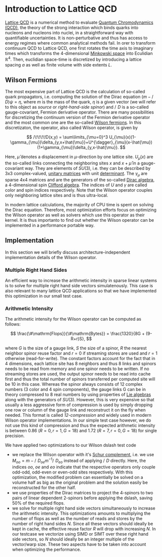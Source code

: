 # Introduction to Lattice QCD

[Lattice QCD](https://en.wikipedia.org/wiki/Lattice_QCD) is a numerical method to evaluate [Quantum Chromodynamics (QCD)](https://en.wikipedia.org/wiki/Quantum_chromodynamics),
the theory of the strong interaction which binds quarks into nucleons and nucleons into nuclei,
in a straightforward way with quantifiable uncertainties. It is non-perturbative and thus has access
to energy regimes where common analytical methods fail.
In orer to transform continuum QCD to Lattice QCD, one first rotates the time axis to imaginary times which 
transforms the 4-dimensional [Minkowski space](https://en.wikipedia.org/wiki/Minkowski_space) into Eculidian $\mathbb{R}^4$. Then,
euclidian space-time is discretized by introducing a lattice spacing $a$ as well as finite volume with side extents $L$.

## Wilson Fermions
The most expensive part of Lattice QCD is the calculation of so-called quark propagators, i.e.
computing the solution of the Dirac equation
$(m - /\!\!\!\!D)\psi = \eta$, where $m$ is the mass of the quark, $\eta$ is a given vector (we will refer to this object as *source* or *right-hand-side spinor*)
and $/\!\!\!\!D$ is a so-called gauge-covariant, Fermion derivative operator. There are many possibilities for discretizing the
continuum version of the Fermion derivative operator and the most common one are the so-called [Wilson fermions](). In this discretizaton,
the operator, also called Wilson operator, is given by

$$
/\!\!\!\!D(x,y) = \sum\limits_{\mu=0}^3 U_{\mu}(x)(1-\gamma_{\mu})\delta_{y,x+\hat{\mu}}+U^{\dagger}_{\mu}(x-\hat{\mu})(1+\gamma_{\mu})\delta_{y,x-\hat{\mu}}.
$$

Here, $\hat{\mu}$ denotes a displacement in $\mu$-direction by one lattice site. $U_{\mu}(x)$ are the so-called links connecting the neighboring sites $x$ and $x+\hat{\mu}$ in a gauge-covariant way. They are elements of $SU(3)$, i.e. they can be described by 3x3 complex-valued, [unitary matrices](https://en.wikipedia.org/wiki/Unitary_matrix) with unit [determinant](https://en.wikipedia.org/wiki/Determinant). The $\gamma_{\mu}$ are sparse 4x4 matrices and are the generators of the so-called [Dirac algebra](https://en.wikipedia.org/wiki/Dirac_algebra), a 4-dimensional spin [Clifford algebra](https://en.wikipedia.org/wiki/Clifford_algebra). The indices of $U$ and $\gamma$ are called color and spin indices respectively. 
Note that the Wilson operator couples only neighboring lattice sites and is thus ultra-local.

In modern lattice calculations, the majority of CPU time is spent on solving the Dirac equation. Therefore,
most optimization efforts focus on optimizing the Wilson operator as well as solvers which use this operator as their kernel.
It is thus importanto to find out whether the Wilson operator can be implemented in a performance portable way.

## Implementation
In this section we will briefly discuss architecture-independent implementation details of the Wilson operator. 

### Multiple Right Hand Sides
An efficient way to increase the arithmetic intensity in sparse linear systems is to solve for multiple right hand side vectors simulatenously.
This case is also relevant to many lattice QCD applications so that we have implemented this optimization in our small test case. 

### Arithmetic Intensity
The arithmetic intensity for the Wilson operator can be computed as follows:

$$
\frac{\#\mathrm{Flops}}{\#\mathrm{Bytes}} = \frac{1320}{8G + (9-R+r)S},
$$

where $G$ is the size of a gauge link, $S$ the size of a spinor, $R$ the nearest neighbor spinor reuse factor and $r=0$ if streaming stores are used and $r=1$ otherwise (read-for-write). The constant factors account for the fact that in 4 dimensions, each lattice site has 8 neighbors and thus 8 links and spinors needs to be read from memory and one spinor needs to be written. If no streaming stores are used, the output spinor needs to be read into cache first and thus the total number of spinors transferred per computed site will be 10 in this case. Whereas the spinor always consists of 12 complex numbers (3 color and 4 spin components), the gauge links G can be in theory compressed to 8 real numbers by using properties of [Lie algebras](https://en.wikipedia.org/wiki/Lie_algebra) along with the generators of $SU(3)$. However, this is very expensive so that usually a less aggressive form of compression is used by simply dropping one row or column of the gauge link and reconstruct it on the fly when needed. This format is called *12-compression* and widely used in modern Wilson operator implementations. In our simple test case however, we do not use this kind of compression and thus the expected arithmetic intensity is between $0.86$ $(R=0,\,r=1,\,G=18)$ and $1.72$ $(R=7,\,r=0,\,G=18)$ for single precision.

We have applied two optimizations to our Wilson dslash test code

* we replace the Wilson operator with it's [Schur complement](https://en.wikipedia.org/wiki/Schur_complement), i.e. we use $M_{oo} = m - /\!\!\!\!D_{oe} m^{-1} /\!\!\!\!D_{eo}$ instead of applying $/\!\!\!\!D$ directly. Here, the indices $oo$, $oe$ and $eo$ indicate that the respective operators only couple odd-odd, odd-even or even-odd sites respectively. With this optimization, the modified problem can essentially be solved on a volume half as big as the original problem and the solution easily be reconstructed for the other half.
* we use properties of the Dirac matrices to project the 4-spinors to two pairs of linear dependent 2-spinors before applying the dslash, saving 50% of the required flops.
* we solve for multiple right hand side vectors simultaneously to increase the arithmetic intensity. This optimizations amounts to multiplying the number of flops as well as the number of reads and stores by the number of right hand sides $N$. Since all these vectors should ideally be kept in cache, the effective reuse factor $R$ will drop with increasing $N$. In our testcase we vectorize using SIMD or SIMT over these right hand side vectors, so $N$ should ideally be an integer multiple of the vector/warp size. These two aspects have to be taken into account when optimizing the performance.
